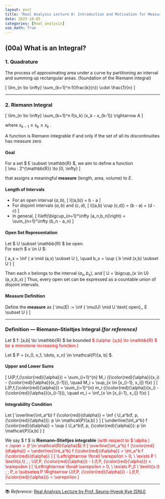```yaml
---
layout: post
title: "Real Analysis Lecture 0: Introduction and Motivation for Measure"
date: 2025-10-05
categories: [Real_analysis]
use_math: True
---
```



## (00a) What is an Integral?

### 1. Quadrature <!-- % 구적법 -->
The process of approximating area under a curve by partitioning an interval and summing up rectangular areas. (foundation of the Riemann integral)

\[
\lim_{n \to \infty} \sum_{k=1}^n f(\frac{k}{n}) \cdot \frac{1}{n}
\]


---

### 2. Riemann Integral <!-- % 리만 적분 -->

\[
\lim_{n \to \infty} \sum_{k=1}^n f(s_k) (x_k - x_{k-1}) \rightarrow A
\]

where  $x_{k-1} \le s_k \le x_k$ .

A function is Riemann integrable if and only if the set of all its discontinuities has measure zero 




#### Goal
For a set $ E \subset \mathbb{R} $, we aim to define a function  
\[
\mu : 2^{\mathbb{R}} \to [0, \infty)
\]

that assigns a meaningful **measure** (length, area, volume) to $E$.

#### Length of Intervals
- For an open interval $(a,b)$,
  \[
  l((a,b)) = b - a
  \]
- For disjoint intervals $(a,b)$ and $(c,d)$,
  \[
  l((a,b) \cup (c,d)) = (b - a) + (d - c)
  \]
- In general,
  \[
  l\left(\bigcup_{n=1}^\infty (a_n,b_n)\right) = \sum_{n=1}^\infty (b_n - a_n)
  \]

#### Open Set Representation
Let $ U \subset \mathbb{R} $ be open.  
For each $ x \in U $:

\[
a_x = \inf \{ a \mid (a,x) \subset U \}, \quad
b_x = \sup \{ b \mid (x,b) \subset U \}
\]

Then each $x$ belongs to the interval $(a_x,b_x)$, and
\[
U = \bigcup_{x \in U} (a_x,b_x)
\]
Thus, every open set can be expressed as a countable union of disjoint intervals. 

#### Measure Definition
Define the **measure** as
\[
\mu(E) := \inf \{ \mu(U) \mid U \text{ open},\, E \subset U \}
\]

---

### Definition — Riemann–Stieltjes Integral *(for reference)* <!-- % 리만-스틸체스 적분 -->
Let $ f: [a,b] \to \mathbb{R} $ be bounded <span style="color:red">$ (\alpha: [a,b] \to \mathbb{R} $ be a monotone increasing function.)</span>

Let $ P = \{x_0, x_1, \dots, x_n\} \in \mathcal{P}[a, b] $.

#### Upper and Lower Sums
\[
U(P,f,{\color{red}{\alpha}}) = \sum_{i=1}^{n} M_i ({\color{red}{\alpha}}(x_i) - {\color{red}{\alpha}}(x_{i-1})), \quad 
M_i = \sup_{x \in [x_{i-1}, x_i]} f(x)
\]
\[
L(P,f,{\color{red}{\alpha}}) = \sum_{i=1}^{n} m_i ({\color{red}{\alpha}}(x_i) - {\color{red}{\alpha}}(x_{i-1})), \quad 
m_i = \inf_{x \in [x_{i-1}, x_i]} f(x)
\]

#### Integrability Condition
Let 
\[
\overline{\int_a^b} f {\color{red}{d\alpha}} = \inf \{ U_a^b(f, p, {\color{red}{\alpha}}): p \in \mathcal{P}[a,b]  \}
\]
\[
\underline{\int_a^b} f {\color{red}{d\alpha}} = \sup \{ U_a^b(f, p, {\color{red}{\alpha}}): p \in \mathcal{P}[a,b]  \}
\]

We say $ f $ is **Riemann–Stieltjes integrable** <span style="color:red">(with respect to $ \alpha $)</span> ($f \in \mathcal{R}(\alpha)$) if
\[
\overline{\int_a^b} f {\color{red}{d\alpha}}  = \underline{\int_a^b} f {\color{red}{d\alpha}} = \int_a^b f {\color{red}{d\alpha}} 
\]
\[
\Leftrightarrow  \forall \varepsilon > 0, \ \exists P \ \textit{s.t} \; \; U(f,P, {\color{red}{\alpha}}) - L(f,P, {\color{red}{\alpha}}) < \varepsilon
\]
\[
\Leftrightarrow  \forall \varepsilon > 0, \ \exists P_0 \ \textit{s.t} \; \; P_o \subseteq P \Rightarrow U(f,P, {\color{red}{\alpha}}) - L(f,P, {\color{red}{\alpha}}) < \varepsilon
\]

---

📚 *Reference:* [Real Analysis Lecture by Prof. Seung-Hyeok Kye (SNU)](https://www.math.snu.ac.kr/~kye/lecture_V/V_real/index.html)

